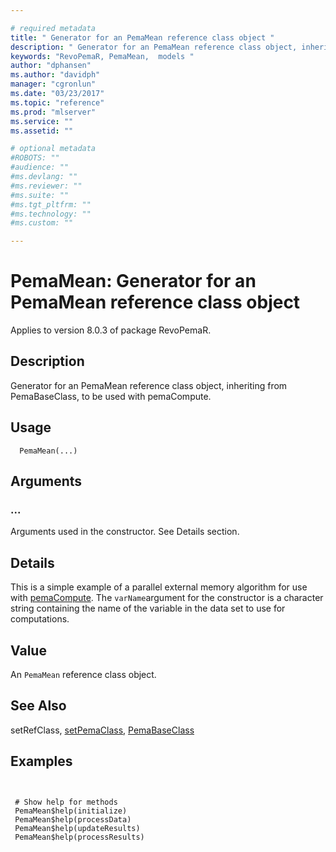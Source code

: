 ```yaml
--- 

# required metadata 
title: " Generator for an PemaMean reference class object " 
description: " Generator for an PemaMean reference class object, inheriting from PemaBaseClass, to be used with pemaCompute. " 
keywords: "RevoPemaR, PemaMean,  models " 
author: "dphansen"
ms.author: "davidph" 
manager: "cgronlun" 
ms.date: "03/23/2017" 
ms.topic: "reference" 
ms.prod: "mlserver" 
ms.service: "" 
ms.assetid: "" 

# optional metadata 
#ROBOTS: "" 
#audience: "" 
#ms.devlang: "" 
#ms.reviewer: "" 
#ms.suite: "" 
#ms.tgt_pltfrm: "" 
#ms.technology: "" 
#ms.custom: "" 

--- 
```



 # PemaMean:  Generator for an PemaMean reference class object 

 Applies to version 8.0.3 of package RevoPemaR.

 ## Description

Generator for an PemaMean reference class object, inheriting from PemaBaseClass, to be used with pemaCompute.


 ## Usage

```   
  PemaMean(...)

```


 ## Arguments




 ###  ...
  Arguments used in the constructor. See Details section.  



 ## Details

This is a simple example of a parallel external memory algorithm for use with
[pemaCompute](pemacompute.md). The `varName`argument for the constructor is a
character string containing the name of the variable in the data set to use
for computations.


 ## Value

An `PemaMean` reference class object.








 ## See Also

setRefClass,
[setPemaClass](setpemaclass.md),
[PemaBaseClass](pemabaseclass.md)

 ## Examples

 ```


  # Show help for methods
  PemaMean$help(initialize)
  PemaMean$help(processData)
  PemaMean$help(updateResults)
  PemaMean$help(processResults)
```




